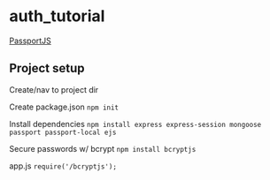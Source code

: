 # auth_tutorial
[ PassportJS ](https://www.passportjs.org/)

## Project setup
Create/nav to project dir

Create package.json
```npm init```

Install dependencies
```npm install express express-session mongoose passport passport-local ejs ```


Secure passwords w/ bcrypt
```npm install bcryptjs```

app.js
```require('/bcryptjs');```

